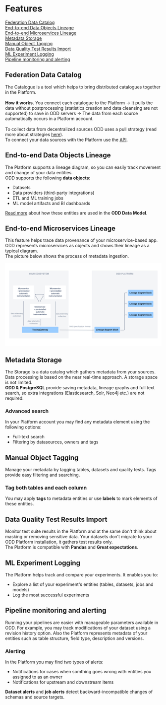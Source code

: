 # Features
[Federation Data Catalog](#federation-data-catalogue) \
[End-to-end Data Objects Lineage](#end-to-end-data-object-lineage) \
[End-to-end Microservices Lineage](#end-to-end-microservices-lineage) \
[Metadata Storage](#metadata-storage) \
[Manual Object Tagging](#manual-object-tagging) \
[Data Quality Test Results Import](#data-quality-test-results-import) \
[ML Experiment Logging](#ml-experiment-logging) \
[Pipeline monitoring and alerting](#pipeline-monitoring-and-alerting) 
## Federation Data Catalog
The Catalogue is a tool which helps to bring distributed catalogues together in the Platform. \
\
**How it works.** You connect each catalogue to the Platform &rarr; It pulls the data without postprocessing (statistics creation and data cleansing are not supported) to save in ODD servers &rarr; The data from each source automatically occurs in a Platform account. \
\
To collect data from decentralized sources ODD uses a pull strategy (read more about strategies [here](Architecture.md#push-and-pull-strategies)). \
To connect your data sources with the Platform use the [API](https://github.com/opendatadiscovery/odd-platform/tree/main/odd-platform-specification). 

## End-to-end Data Objects Lineage
The Platform supports a lineage diagram, so you can easily track movement and change of your data entities. \
ODD supports the following **data objects**: 
* Datasets
* Data providers (third-party integrations)
* ETL and ML training jobs
* ML model artifacts and BI dashboards

[Read more](https://github.com/opendatadiscovery/opendatadiscovery-specification/blob/main/specification/specification.md#data-model-specification) about how these entities are used in the **ODD Data Model**.

## End-to-end Microservices Lineage 
This feature helps trace data provenance of your microservice-based app. ODD represents microservices as objects and shows their lineage as a typical diagram. \
The picture below shows the process of metadata ingestion. 

![](.gitbook/img/microservices_lineage.png)

## Metadata Storage 
The Storage is a data catalog which gathers metadata from your sources. Data processing is based on the near real-time approach.  A storage space is not limited. \
**ODD & PostgreSQL** provide saving metadata, lineage graphs and full text search, so extra integrations (Elasticsearch, Solr, Neo4j etc.) are not required.   
### Advanced search 
In your Platform account you may find any metadata element using the following options:
* Full-text search 
* Filtering by datasources, owners and tags 
## Manual Object Tagging 
Manage your metadata by tagging tables, datasets and quality tests. Tags provide easy filtering and searching.

### Tag both tables and each column
You may apply **tags** to metadata entities or use **labels** to mark elements of these entities. 
## Data Quality Test Results Import
Monitor test suite results in the Platform and at the same don't think about masking or removing sensitive data. Your datasets don't migrate to your ODD Platform installation, it gathers test results only. \
The Platform is compatible with **Pandas** and **Great expectations**.
## ML Experiment Logging 
The Platform helps track and compare your experiments. It enables you to:
* Explore a list of your experiment's entities (tables, datasets, jobs and models)
* Log the most successful experiments

## Pipeline monitoring and alerting 
Running your pipelines are easier with manageable parameters available in ODD. For example, you may track modifications of your dataset using a revision history option. Also the Platform represents metadata of your entities such as table structure, field type, description and versions.
### Alerting 
In the Platform you may find two types of alerts: 
* Notifications for cases when somthing goes wrong with entities you assigned to as an owner
* Notifications for upstream and downstream items

**Dataset alerts** and **job alerts** detect backward-incompatible changes of schemas and source targets.



<!---
| Object name | Description |
| --- | ----------- |
| **DataInput** | Title |
| **DataInput** | Title |
![](.gitbook/img/lineage.gif) 
-->